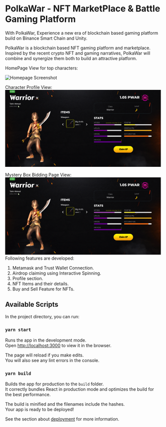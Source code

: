 # PolkaWar - NFT MarketPlace & Battle Gaming Platform

With PolkaWar, Experience a new era of blockchain based gaming platform build on Binance Smart Chain and Unity.

PolkaWar is a blockchain based NFT gaming platform and marketplace. Inspired by the recent crypto NFT and gaming narratives, PolkaWar will combine and synergize them both to build an attractive platform.

HomePage View for top characters:

![Homepage Screenshot](polkawar2.png)

Character Profile View:
![Profile Screenshot](polkawar1.png)

Mystery Box Bidding Page View:
![Bidding Screenshot](polkawar1.png)
Following features are developed:

1. Metamask and Trust Wallet Connection.
2. Airdrop claiming using Interactive Spinning.
3. Profile section.
4. NFT Items and their details.
5. Buy and Sell Feature for NFTs.

## Available Scripts

In the project directory, you can run:

### `yarn start`

Runs the app in the development mode.\
Open [http://localhost:3000](http://localhost:3000) to view it in the browser.

The page will reload if you make edits.\
You will also see any lint errors in the console.

### `yarn build`

Builds the app for production to the `build` folder.\
It correctly bundles React in production mode and optimizes the build for the best performance.

The build is minified and the filenames include the hashes.\
Your app is ready to be deployed!

See the section about [deployment](https://facebook.github.io/create-react-app/docs/deployment) for more information.
